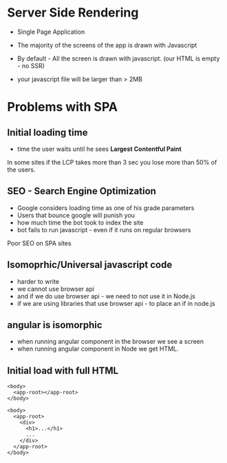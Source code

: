 # Server Side Rendering

- Single Page Application
- The majority of the screens of the app is drawn with Javascript
- By default - All the screen is drawn with javascript. (our HTML is empty - no SSR)

- your javascript file will be larger than > 2MB

# Problems with SPA

## Initial loading time

- time the user waits until he sees **Largest Contentful Paint**

In some sites if the LCP takes more than 3 sec you lose more than 50% of the users.

## SEO - Search Engine Optimization

- Google considers loading time as one of his grade parameters
- Users that bounce google will punish you
- how much time the bot took to index the site
- bot fails to run javascript - even if it runs on regular browsers

Poor SEO on SPA sites

## Isomoprhic/Universal javascript code

- harder to write
- we cannot use browser api
- and if we do use browser api - we need to not use it in Node.js
- if we are using libraries that use browser api - to place an if in node.js

## angular is isomorphic

- when running angular component in the browser we see a screen
- when running angular component in Node we get HTML.

## Initial load with full HTML 

```SPA
<body>
  <app-root></app-root>
</body>
```

```SPA with SSR
<body>
  <app-root>
    <div>
      <h1>...</h1>
      ...
    </div>
  </app-root>
</body>
```
